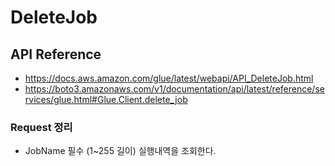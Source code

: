# DeleteJob

## API Reference

* https://docs.aws.amazon.com/glue/latest/webapi/API_DeleteJob.html
* https://boto3.amazonaws.com/v1/documentation/api/latest/reference/services/glue.html#Glue.Client.delete_job

### Request 정리

* JobName 필수 (1~255 길이)
실행내역을 조회한다.